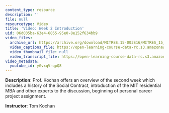 ```yaml
---
content_type: resource
description: ''
file: null
resourcetype: Video
title: 'Video: Week 2 Introduction'
uid: 06d035ba-63e4-6855-95e0-8e152f634bb9
video_files:
  archive_url: https://archive.org/download/MITRES.15-003S16/MITRES_15_003S16_2-1-1_360p.mp4
  video_captions_file: https://open-learning-course-data-rc.s3.amazonaws.com/res-15-003-shaping-the-future-of-work-15-662x-spring-2016/ec51f304636656ffa2bd88e63a95cb03_yGvxqV-qpQ8.vtt
  video_thumbnail_file: null
  video_transcript_file: https://open-learning-course-data-rc.s3.amazonaws.com/res-15-003-shaping-the-future-of-work-15-662x-spring-2016/97edf3831965a5f3226edd49692ac747_yGvxqV-qpQ8.pdf
video_metadata:
  youtube_id: yGvxqV-qpQ8
---
```


**Description**: Prof. Kochan offers an overview of the second week which includes a history of the Social Contract, introduction of the MIT residential MBA and other experts to the discussion, beginning of personal career project assignment.

**Instructor**: Tom Kochan